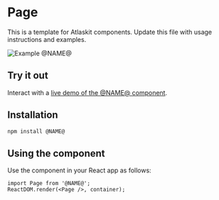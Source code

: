 # Page

This is a template for Atlaskit components. Update this file with usage instructions and examples.

![Example @NAME@](https://bytebucket.org/atlassian/atlaskit/raw/@BITBUCKET_COMMIT@/packages/@NAME@/docs/screencast.gif)

## Try it out

Interact with a [live demo of the @NAME@ component](https://aui-cdn.atlassian.com/atlaskit/stories/@NAME@/@VERSION@/).

## Installation

```sh
npm install @NAME@
```

## Using the component

Use the component in your React app as follows:

```
import Page from '@NAME@';
ReactDOM.render(<Page />, container);
```
